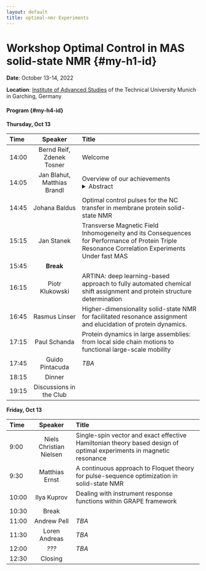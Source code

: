 ```yaml
---
layout: default
title: optimal-nmr Experiments
---
```

# Workshop Optimal Control in MAS solid-state NMR  {#my-h1-id}

**Date**: October 13-14, 2022

**Location**:  [Institute of Advanced Studies](https://www.ias.tum.de/ias/institute-for-advanced-study/resources-facilities/ias-building/) of the Technical University Munich in Garching, Germany

#### Program  {#my-h4-id}
 
**Thursday, Oct 13**

| Time | Speaker | Title |
| :--- | :---: | :--- |
| 14:00 | Bernd Reif, Zdenek Tosner| Welcome |
| 14:05 | Jan Blahut, Matthias Brandl | Overview of our achievements <br> <details><summary>Abstract</summary> Text and text and bla bla </details>|
| 14:45 | Johana Baldus | Optimal control pulses for the NC transfer in membrane protein solid-state NMR |
| 15:15 | Jan Stanek    | Transverse Magnetic Field Inhomogeneity and its Consequences for Performance of Protein Triple Resonance Correlation Experiments Under fast MAS |
| 15:45 | **Break**     ||
| 16:15 | Piotr Klukowski | ARTINA: deep learning-based approach to fully automated chemical shift assignment and protein structure determination |
| 16:45 | Rasmus Linser   | Higher-dimensionality solid-state NMR for facilitated resonance assignment and elucidation of protein dynamics.
| 17:15 | Paul Schanda    | Protein dynamics in large assemblies: from local side chain motions to functional large-scale mobility |
| 17:45 | Guido Pintacuda | _TBA_ |
| 18:15 | Dinner  ||
| 19:15 | Discussions in the Club ||
 
**Friday, Oct 13**
 
| Time | Speaker | Title |
| :---  | :---: | :--- |
| 9:00  | Niels Christian Nielsen | Single-spin vector and exact effective Hamiltonian theory based design of optimal experiments in magnetic resonance |
| 9:30  | Matthias Ernst          | A continuous approach to Floquet theory for pulse-sequence optimization in solid-state NMR |
| 10:00 | Ilya Kuprov             | Dealing with instrument response functions within GRAPE framework |
| 10:30 | Break ||
| 11:00 | Andrew Pell     |  _TBA_ |
| 11:30 | Loren Andreas   | _TBA_  |
| 12:00 | _???_           | _TBA_  |
| 12:30 | Closing ||                                                                                                    
 